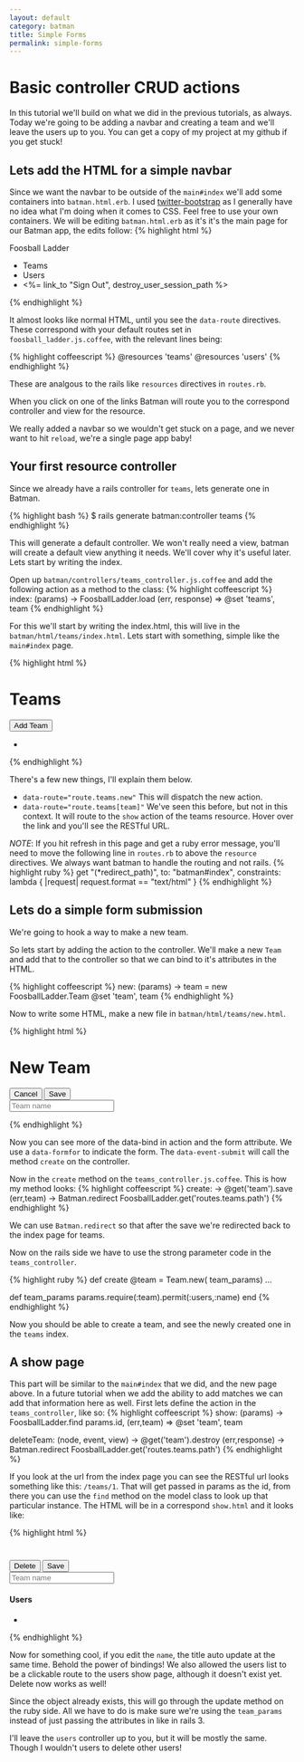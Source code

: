 ```yaml
---
layout: default
category: batman
title: Simple Forms
permalink: simple-forms
---
```

# Basic controller CRUD actions

  In this tutorial we'll build on what we did in the previous tutorials, as always.  Today we're going to be adding a navbar and creating a team and we'll leave the users up to you.  You can get a copy of my project at my github if you get stuck!

## Lets add the HTML for a simple navbar

  Since we want the navbar to be outside of the `main#index` we'll add some containers into `batman.html.erb`.  I used [twitter-bootstrap](http://getbootstrap.com) as I generally have no idea what I'm doing when it comes to CSS.  Feel free to use your own containers.  We will be editing `batman.html.erb` as it's it's the main page for our Batman app, the edits follow:
{% highlight html %}
<div class="container-fluid">
  <div class="row-fluid">
    <div class="span2">
      <div class="navbar-header">
        <a class="navbar-brand">Foosball Ladder</a>
      </div>
      <ul class="nav nav-pills nav-stacked">
        <li><a data-route="routes.teams">Teams</a></li>
         <li><a data-route="routes.users">Users</a></li>
         <li><%= link_to "Sign Out", destroy_user_session_path %></li>
      </ul>
    </div>
   <div data-yield="main"></div>
  </div>
  <script type="text/javascript">
    FoosballLadder.currentUser = FoosballLadder.User.createFromJSON( <%= current_user.to_json.html_safe %> );
    FoosballLadder.run();
  </script>
</div>
{% endhighlight %}
   
 It almost looks like normal HTML, until you see the `data-route` directives.  These correspond with your default routes set in `foosball_ladder.js.coffee`, with the relevant lines being:

{% highlight coffeescript %}
 @resources 'teams'
 @resources 'users'
{% endhighlight %}

These are analgous to the rails like `resources` directives in `routes.rb`.
   
 When you click on one of the links Batman will route you to the correspond controller and view for the resource.
   
We really added a navbar so we wouldn't get stuck on a page, and we never want to hit `reload`, we're a single page app baby!
   
## Your first resource controller

Since we already have a rails controller for `teams`, lets generate one in Batman.
  
{% highlight bash %}
$ rails generate batman:controller teams
{% endhighlight %}
  
This will generate a default controller.  We won't really need a view, batman will create a default view anything it needs.  We'll cover why it's useful later.  Lets start by writing the index.
  
Open up `batman/controllers/teams_controller.js.coffee` and add the following action as a method to the class:
{% highlight coffeescript %}
index: (params) ->
  FoosballLadder.load (err, response) =>
  @set 'teams', team
{% endhighlight %}
  
For this we'll start by writing the index.html, this will live in the `batman/html/teams/index.html`.  Lets start with something, simple like the `main#index` page.
  
{% highlight html %}
<div class="span10">
  <h1 class="span9">Teams</h1>
  <div class="span6">
    <div class="row-fluid">
      <div class="btn-group pull-right">
        <button type="button" class="btn btn-default" data-event-route="route.teams.new">Add Team</button>
      </div>
    </div>
    <ul class="list-group">
      <div data-foreach-team="teams">
        <li class="list-group-item"><a data-route="routes.teams[team]" data-bind="team.name"></a></li>
      </div>
    </ul>
  </div>
</div>
{% endhighlight %}
  
There's a few new things, I'll explain them below.
  
- `data-route="route.teams.new"` This will dispatch the new action.
- `data-route="route.teams[team]"` We've seen this before, but not in this context.  It will route to the `show` action of the teams resource.  Hover over the link and you'll see the RESTful URL.
  
_NOTE_: If you hit refresh in this page and get a ruby error message, you'll need to move the following line in `routes.rb` to above the `resource` directives.  We always want batman to handle the routing and not rails.
{% highlight ruby %}
get "(*redirect_path)", to: "batman#index", constraints: lambda { |request| request.format == "text/html" }
{% endhighlight %}
    
## Lets do a simple form submission

We're going to hook a way to make a new team.

So lets start by adding the action to the controller.  We'll make a new `Team` and add that to the controller so that we can bind to it's attributes in the HTML.
  
{% highlight coffeescript %}
new: (params) ->
  team = new FoosballLadder.Team
  @set 'team', team
{% endhighlight %}
  
Now to write some HTML, make a new file in `batman/html/teams/new.html`.
  
{% highlight html %}
<div class="span10">
  <h1 class="span9">New Team</h1>
  <div class="row-fluid">
    <form data-formfor-team="team" data-event-submit="create">
      <div class="span9">
        <div class="btn-group pull-right">
          <button type="button" class="btn btn-default" data-route="routes.teams">Cancel</button>
          <input class="btn btn-default" type="submit" value="Save" />
        </div>
      </div>
      <div class="span8">
        <div class="input-group">
          <input type="text" class="form-control" data-bind="team.name" placeholder="Team name"/>
        </div>
      </div>
    </form>
  </div>
</div>
{% endhighlight %}
   
Now you can see more of the data-bind in action and the form attribute.  We use a `data-formfor` to indicate the form.  The `data-event-submit` will call the method `create` on the controller.
   
Now in the `create` method on the `teams_controller.js.coffee`.  This is how my method looks:
{% highlight coffeescript %}
create: ->
  @get('team').save (err,team) ->
  Batman.redirect FoosballLadder.get('routes.teams.path')
{% endhighlight %}

We can use `Batman.redirect` so that after the save we're redirected back to the index page for teams.
  
Now on the rails side we have to use the strong parameter code in the `teams_controller`.
  
{% highlight ruby %}
def create
  @team = Team.new( team_params)
   ...
  
def team_params
  params.require(:team).permit(:users,:name)
end
{% endhighlight %}

Now you should be able to create a team, and see the newly created one in the `teams` index.

## A show page
  
This part will be similar to the `main#index` that we did, and the new page above.  In a future tutorial when we add the ability to add matches we can add that information here as well.  First lets define the action in the `teams_controller`, like so:
{% highlight coffeescript %}
show: (params) ->
  FoosballLadder.find params.id, (err,team) =>
    @set 'team', team
    
deleteTeam: (node, event, view) ->
  @get('team').destroy (err,response) ->
    Batman.redirect FoosballLadder.get('routes.teams.path')
{% endhighlight %}

If you look at the url from the index page you can see the RESTful url looks something like this: `/teams/1`.  That will get passed in params as the id, from there you can use the `find` method on the model class to look up that particular instance.  The HTML will be in a correspond `show.html` and it looks like:
  
{% highlight html %}
<div class="span10">
  <h1 class="span9" data-bind="team.name"></h1>
  <div class="row-fluid">
    <form data-formfor-team="team" data-event-submit="create">
      <div class="span9">
        <div class="btn-group pull-right">
          <button type="button" class="btn btn-default" data-event-click="deleteTeam">Delete</button>
          <input class="btn btn-default" type="submit" value="Save" />
        </div>
      </div>
      <div class="span8">
        <div class="input-group">
          <input type="text" class="form-control" data-bind="team.name" placeholder="Team name"/>
        </div>
      </div>
      <div class="span9">
        <h4>Users</h4>
        <ul class="list-group">
          <div data-foreach-user="team.users">
            <li class="list-group-item"><a data-route="routes.users[user]" data-bind="user.email"></a></li>
          </div>
        </ul>
      </div>
    </form>
  </div>
</div>
{% endhighlight %}
  
Now for something cool, if you edit the `name`, the title auto update at the same time.  Behold the power of bindings!  We also allowed the users list to be a clickable route to the users show page, although it doesn't exist yet. Delete now works as well!

Since the object already exists, this will go through the update method on the ruby side. All we have to do is make sure we're using the `team_params` instead of just passing the attributes in like in rails 3.

I'll leave the `users` controller up to you, but it will be mostly the same.  Though I wouldn't users to delete other users!



